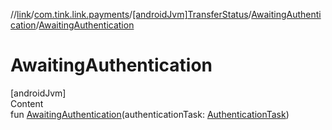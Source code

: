 //[link](../../../index.md)/[com.tink.link.payments](../../index.md)/[[androidJvm]TransferStatus](../index.md)/[AwaitingAuthentication](index.md)/[AwaitingAuthentication](-awaiting-authentication.md)



# AwaitingAuthentication  
[androidJvm]  
Content  
fun [AwaitingAuthentication](-awaiting-authentication.md)(authenticationTask: [AuthenticationTask](../../../com.tink.link.authentication/[android-jvm]-authentication-task/index.md))  



